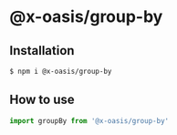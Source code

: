 # @x-oasis/group-by

## Installation

```bash
$ npm i @x-oasis/group-by
```

## How to use

```typescript
import groupBy from '@x-oasis/group-by'
```
